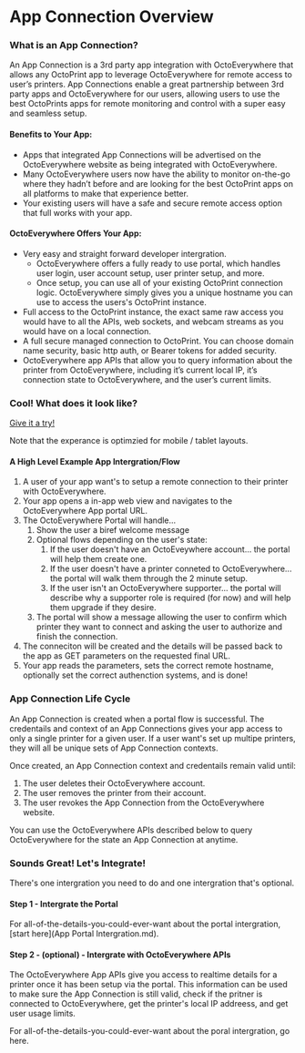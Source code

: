 # App Connection Overview

### What is an App Connection?

An App Connection is a 3rd party app integration with OctoEverywhere that allows any OctoPrint app to leverage OctoEverywhere for remote access to user’s printers. App Connections enable a great partnership between 3rd party apps and OctoEverywhere for our users, allowing users to use the best OctoPrints apps for remote monitoring and control with a super easy and seamless setup.

#### Benefits to Your App:
- Apps that integrated App Connections will be advertised on the OctoEverywhere website as being integrated with OctoEverywhere.
- Many OctoEverywhere users now have the ability to monitor on-the-go where they hadn’t before and are looking for the best OctoPrint apps on all platforms to make that experience better.
- Your existing users will have a safe and secure remote access option that full works with your app.

#### OctoEverywhere Offers Your App:
- Very easy and straight forward developer intergration.
  - OctoEverywhere offers a fully ready to use portal, which handles user login, user account setup, user printer setup, and more.
  - Once setup, you can use all of your existing OctoPrint connection logic. OctoEverywhere simply gives you a unique hostname you can use to access the users's OctoPrint instance.
-	Full access to the OctoPrint instance, the exact same raw access you would have to all the APIs, web sockets, and webcam streams as you would have on a local connection. 
-	A full secure managed connection to OctoPrint. You can choose domain name security, basic http auth, or Bearer tokens for added security. 
-	OctoEverywhere app APIs that allow you to query information about the printer from OctoEverywhere, including it’s current local IP, it’s connection state to OctoEverywhere, and the user’s current limits.

### Cool! What does it look like?

[Give it a try!](https://octoeverywhere.com/appportal/v1/?appid=devtest&authType=none) 

Note that the experance is optimzied for mobile / tablet layouts.


#### A High Level Example App Intergration/Flow
1) A user of your app want's to setup a remote connection to their printer with OctoEverywhere.
2) Your app opens a in-app web view and navigates to the OctoEverywhere App portal URL.
3) The OctoEverywhere Portal will handle...
   1) Show the user a biref welcome message
   2) Optional flows depending on the user's state:
      1) If the user doesn't have an OctoEveywhere account... the portal will help them create one.
      2) If the user doesn't have a printer conneted to OctoEverywhere... the portal will walk them through the 2 minute setup.
      3) If the user isn't an OctoEverywhere supporter... the portal will describe why a supporter role is required (for now) and will help them upgrade if they desire.
   3) The portal will show a message allowing the user to confirm which printer they want to connect and asking the user to authorize and finish the connection.
4) The conneciton will be created and the details will be passed back to the app as GET parameters on the requested final URL.
5) Your app reads the parameters, sets the correct remote hostname, optionally set the correct authenction systems, and is done!

### App Connection Life Cycle

An App Connection is created when a portal flow is successful. The credentails and context of an App Connections gives your app access to only a single printer for a given user. If a user want's set up multipe printers, they will all be unique sets of App Connection contexts.

Once created, an App Connection context and credentails remain valid until:
1) The user deletes their OctoEverywhere account.
2) The user removes the printer from their account.
3) The user revokes the App Connection from the OctoEverywhere website.

You can use the OctoEverywhere APIs described below to query OctoEverywhere for the state an App Connection at anytime.

### Sounds Great! Let's Integrate!

There's one intergration you need to do and one intergration that's optional.

#### Step 1 - Intergrate the Portal

For all-of-the-details-you-could-ever-want about the portal intergration, [start here](App Portal Intergration.md).

#### Step 2 - (optional) - Intergrate with OctoEverywhere APIs

The OctoEverywhere App APIs give you access to realtime details for a printer once it has been setup via the portal. This information can be used to make sure the App Connection is still valid, check if the pritner is connected to OctoEverywhere, get the printer's local IP addreess, and get user usage limits. 
 
For all-of-the-details-you-could-ever-want about the poral intergration, go here.

